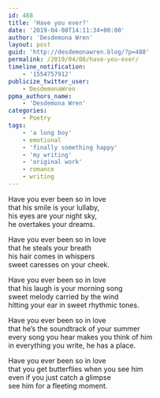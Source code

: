 ```yaml
---
id: 488
title: 'Have you ever?'
date: '2019-04-08T14:11:34+00:00'
author: 'Desdemona Wren'
layout: post
guid: 'http://desdemonawren.blog/?p=488'
permalink: /2019/04/08/have-you-ever/
timeline_notification:
    - '1554757912'
publicize_twitter_user:
    - DesdemonaWren
ppma_authors_name:
    - 'Desdemona Wren'
categories:
    - Poetry
tags:
    - 'a long boy'
    - emotional
    - 'finally something happy'
    - 'my writing'
    - 'original work'
    - romance
    - writing
---
```


Have you ever been so in love  
that his smile is your lullaby,  
his eyes are your night sky,  
he overtakes your dreams.

Have you ever been so in love  
that he steals your breath  
his hair comes in whispers  
sweet caresses on your cheek.

Have you ever been so in love  
that his laugh is your morning song  
sweet melody carried by the wind  
hitting your ear in sweet rhythmic tones.

Have you ever been so in love  
that he’s the soundtrack of your summer  
every song you hear makes you think of him  
in everything you write, he has a place.

Have you ever been so in love  
that you get butterflies when you see him  
even if you just catch a glimpse  
see him for a fleeting moment.